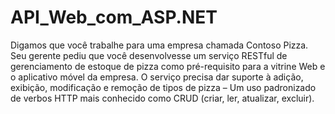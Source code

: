 # API_Web_com_ASP.NET
 Digamos que você trabalhe para uma empresa chamada Contoso Pizza. Seu gerente pediu que você desenvolvesse um serviço RESTful de gerenciamento de estoque de pizza como pré-requisito para a vitrine Web e o aplicativo móvel da empresa. O serviço precisa dar suporte à adição, exibição, modificação e remoção de tipos de pizza – Um uso padronizado de verbos HTTP mais conhecido como CRUD (criar, ler, atualizar, excluir).
